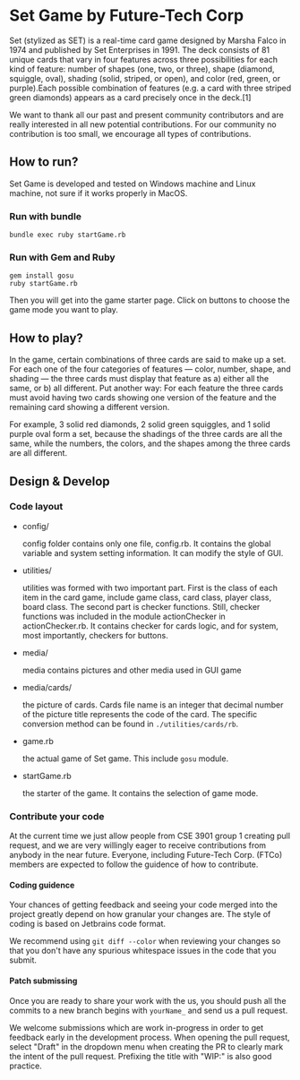 # Set Game by Future-Tech Corp
Set (stylized as SET) is a real-time card game designed by Marsha Falco in 1974 and published by Set Enterprises in 1991. The deck consists of 81 unique cards that vary in four features across three possibilities for each kind of feature: number of shapes (one, two, or three), shape (diamond, squiggle, oval), shading (solid, striped, or open), and color (red, green, or purple).Each possible combination of features (e.g. a card with three striped green diamonds) appears as a card precisely once in the deck.[1]

We want to thank all our past and present community contributors and are really interested in all new potential contributions. For our community no contribution is too small, we encourage all types of contributions.

## How to run?
Set Game is developed and tested on Windows machine and Linux machine, not sure if it works properly in MacOS.
### Run with bundle
```shell
bundle exec ruby startGame.rb
```
### Run with Gem and Ruby
```shell
gem install gosu
ruby startGame.rb
```
Then you will get into the game starter page. Click on buttons to choose the game mode you want to play.

## How to play?
In the game, certain combinations of three cards are said to make up a set. For each one of the four categories of features — color, number, shape, and shading — the three cards must display that feature as a) either all the same, or b) all different. Put another way: For each feature the three cards must avoid having two cards showing one version of the feature and the remaining card showing a different version.

For example, 3 solid red diamonds, 2 solid green squiggles, and 1 solid purple oval form a set, because the shadings of the three cards are all the same, while the numbers, the colors, and the shapes among the three cards are all different.


## Design & Develop
### Code layout
* config/ 

    config folder contains only one file, config.rb. It contains the global variable and system setting information. It can modify the style of GUI.


* utilities/

    utilities was formed with two important part. First is the class of each item in the card game, include game class, card class, player class, board class. The second part is checker functions. Still, checker functions was included in the module actionChecker in actionChecker.rb. It contains checker for cards logic, and for system, most importantly, checkers for buttons.


* media/

    media contains pictures and other media used in GUI game


* media/cards/

    the picture of cards. Cards file name is an integer that decimal number of the picture title represents the code of the card. The specific conversion method can be found in ```./utilities/cards/rb```.


* game.rb

    the actual game of Set game. This include ```gosu``` module.


* startGame.rb
    
    the starter of the game. It contains the selection of game mode.
    

### Contribute your code
At the current time we just allow people from CSE 3901 group 1 creating pull request, and we are very willingly eager to receive contributions from anybody in the near future. Everyone, including Future-Tech Corp. (FTCo) members are expected to follow the guidence of how to contribute.

#### Coding guidence
Your chances of getting feedback and seeing your code merged into the project greatly depend on how granular your changes are. The style of coding is based on Jetbrains code format.

We recommend using ```git diff --color``` when reviewing your changes so that you don't have any spurious whitespace issues in the code that you submit.

#### Patch submissing
Once you are ready to share your work with the us, you should push all the commits to a new branch begins with ```yourName_``` and send us a pull request.

We welcome submissions which are work in-progress in order to get feedback early in the development process. When opening the pull request, select "Draft" in the dropdown menu when creating the PR to clearly mark the intent of the pull request. Prefixing the title with "WIP:" is also good practice.
    
